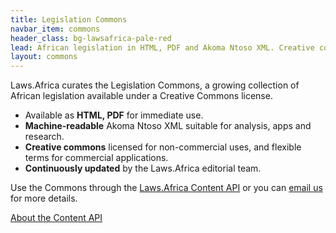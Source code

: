 ```yaml
---
title: Legislation Commons
navbar_item: commons
header_class: bg-lawsafrica-pale-red
lead: African legislation in HTML, PDF and Akoma Ntoso XML. Creative commons licensed.
layout: commons
---
```


Laws.Africa curates the Legislation Commons, a growing collection of African legislation available under a Creative Commons license.

* Available as **HTML, PDF** for immediate use.
* **Machine-readable** Akoma Ntoso XML suitable for analysis, apps and research.
* **Creative commons** licensed for non-commercial uses, and flexible terms for commercial applications.
* **Continuously updated** by the Laws.Africa editorial team.

Use the Commons through the [Laws.Africa Content API](/api) or you can [email us](mailto:info@laws.africa) for more details.

<a href="/api" class="btn btn-primary">About the Content API</a>
